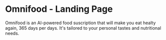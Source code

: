 # Omnifood - Landing Page
Omnifood is an AI-powered food suscription that will make you eat healty again, 365 days per days. It's tailored to your personal tastes and nutritional needs.
